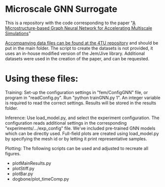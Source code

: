 # Microscale GNN Surrogate
This is a repository with the code corresponding to the paper "[A Microstructure-based Graph Neural Network for Accelerating Multiscale Simulations](https://arxiv.org/abs/2402.13101)"

[Accompanying data files can be found at the 4TU repository](https://data.4tu.nl/datasets/f2a20379-0d48-4829-a5a2-c080eb669663) and should be put in the main folder.
The script to create the datasets is not provided, it uses an in-house modified version of the Jem/Jive library.
Additional datasets were used in the creation of the paper, and can be requested.


# Using these files:

Training:
Set-up the configuration settings in "fem/ConfigGNN" file, or program in "readConfig.py".
Run "python trainGNN.py 1". An integer variable is required to read the correct settings.
Results will be stored in the results folder.

Inference:
Use load_model.py, and select the experiment configuration.
The configuration reads additional settings in the corresponding "experiments/.../exp_config" file.
We've included pre-trained GNN models which can be directly used. 
Full-field plots are created using load_model.py by specifying the mesh id or by letting it print representative samples.

Plotting:
The following scripts can be used and adjusted to recreate all figures.
- plotMainResults.py
- plotStiff.py
- plotBar.py
- dogbone/plot_timeComp.py
